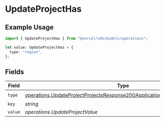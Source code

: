 # UpdateProjectHas

## Example Usage

```typescript
import { UpdateProjectHas } from "@vercel/sdk/models/operations";

let value: UpdateProjectHas = {
  type: "region",
};
```

## Fields

| Field                                                                                                                                                                    | Type                                                                                                                                                                     | Required                                                                                                                                                                 | Description                                                                                                                                                              |
| ------------------------------------------------------------------------------------------------------------------------------------------------------------------------ | ------------------------------------------------------------------------------------------------------------------------------------------------------------------------ | ------------------------------------------------------------------------------------------------------------------------------------------------------------------------ | ------------------------------------------------------------------------------------------------------------------------------------------------------------------------ |
| `type`                                                                                                                                                                   | [operations.UpdateProjectProjectsResponse200ApplicationJSONResponseBodyType](../../models/operations/updateprojectprojectsresponse200applicationjsonresponsebodytype.md) | :heavy_check_mark:                                                                                                                                                       | N/A                                                                                                                                                                      |
| `key`                                                                                                                                                                    | *string*                                                                                                                                                                 | :heavy_minus_sign:                                                                                                                                                       | N/A                                                                                                                                                                      |
| `value`                                                                                                                                                                  | *operations.UpdateProjectValue*                                                                                                                                          | :heavy_minus_sign:                                                                                                                                                       | N/A                                                                                                                                                                      |